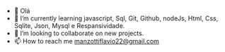 - 👋 Olá
- 🌱 I’m currently learning javascript, Sql, Git, Github, nodeJs, Html, Css, Sqlite, Json, Mysql e Respansividade.
- 💞️ I’m looking to collaborate on new projects.
- 📫 How to reach me manzottiflavio22@gmail.com

